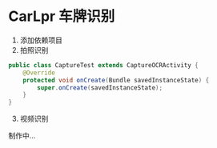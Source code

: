 # CarLpr 车牌识别

1. 添加依赖项目
2. 拍照识别

```java
public class CaptureTest extends CaptureOCRActivity {
    @Override
    protected void onCreate(Bundle savedInstanceState) {
        super.onCreate(savedInstanceState);
    }
}
```

3. 视频识别

制作中...